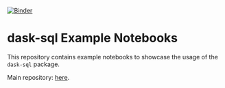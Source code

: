 [![Binder](https://mybinder.org/badge_logo.svg)](https://mybinder.org/v2/gh/raybellwaves/dask-sql-binder/main?urlpath=lab)


dask-sql Example Notebooks
==========================

This repository contains example notebooks to showcase the usage of
the `dask-sql` package.

Main repository: [here](https://github.com/nils-braun/dask-sql).
